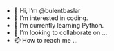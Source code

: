 - 👋 Hi, I’m @bulentbaslar
- 👀 I’m interested in coding.
- 🌱 I’m currently learning Python.
- 💞️ I’m looking to collaborate on ...
- 📫 How to reach me ...

<!---
bulentbaslar/bulentbaslar is a ✨ special ✨ repository because its `README.md` (this file) appears on your GitHub profile.
You can click the Preview link to take a look at your changes.
--->

